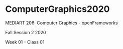 # ComputerGraphics2020

MEDIART 206: Computer Graphics - openFrameworks
	
Fall Session 2 2020	 

Week 01 - Class 01
